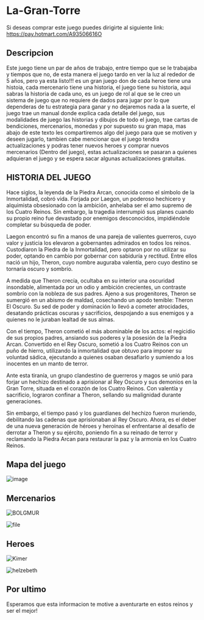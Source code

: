 # La-Gran-Torre

Si deseas comprar este juego puedes dirigirte al siguiente link: https://pay.hotmart.com/A93506616O

## Descripcion

Este juego tiene un par de años de trabajo, entre tiempo que se le trabajaba y tiempos que no, de esta manera el juego tardo en ver la luz al rededor de 5 años, pero ya esta listo!!! es un gran juego don de cada heroe tiene una histoia, cada mercenario tiene una historia, el juego tiene su historia, aqui sabras la historia de cada uno, es un juego de rol al que se le creo un sistema de juego que no requiere de dados para jugar por lo que dependeras de tu estrategia para ganar y no dejaremos nada a la suerte, el juego trae un manual donde explica cada detalle del juego, sus modalidades de juego las historias y dibujos de todo el juego, trae cartas de bendiciones, mercenarios, monedas y por supuesto su gran mapa, mas abajo de este texto les compartiremos algo del juego para que se motiven y deseen jugarlo, tambien cabe mencionar que el juego tendra actualizaciones y podras tener nuevos heroes y comprar nuevos mercenarios (Dentro del juego), estas actualizaciones se pasaran a quienes adquieran el juego y se espera sacar algunas actualizaciones gratuitas.

## HISTORIA DEL JUEGO 

Hace siglos, la leyenda de la Piedra Arcan, conocida como el símbolo 
de la Inmortalidad, cobró vida. Forjada por Laegon, un poderoso 
hechicero y alquimista obsesionado con la ambición, anhelaba ser el 
amo supremo de los Cuatro Reinos. Sin embargo, la tragedia 
interrumpió sus planes cuando su propio reino fue devastado por 
enemigos desconocidos, impidiéndole completar su búsqueda de poder. 

Laegon encontró su fin a manos de una pareja de valientes guerreros, 
cuyo valor y justicia los elevaron a gobernantes admirados en todos 
los reinos. Custodiaron la Piedra de la Inmortalidad, pero optaron 
por no utilizar su poder, optando en cambio por gobernar con 
sabiduría y rectitud. Entre ellos nació un hijo, Theron, cuyo nombre 
auguraba valentía, pero cuyo destino se tornaría oscuro y sombrío. 

A medida que Theron crecía, ocultaba en su interior una oscuridad 
insondable, alimentada por un odio y ambición crecientes, un 
contraste sombrío con la nobleza de sus padres. Ajeno a sus 
progenitores, Theron se sumergió en un abismo de maldad, cosechando 
un apodo temible: Theron El Oscuro. Su sed de poder y dominación lo 
llevó a cometer atrocidades, desatando prácticas oscuras y 
sacrificios, despojando a sus enemigos y a quienes no le juraban 
lealtad de sus almas. 

Con el tiempo, Theron cometió el más abominable de los actos: el 
regicidio de sus propios padres, ansiando sus poderes y la posesión 
de la Piedra Arcan. Convertido en el Rey Oscuro, sometió a los Cuatro 
Reinos con un puño de hierro, utilizando la inmortalidad que obtuvo 
para imponer su voluntad sádica, ejecutando a quienes osaban 
desafiarlo y sumiendo a los inocentes en un manto de terror. 

Ante esta tiranía, un grupo clandestino de guerreros y magos se unió 
para forjar un hechizo destinado a aprisionar al Rey Oscuro y sus 
demonios en la Gran Torre, situada en el corazón de los Cuatro 
Reinos. Con valentía y sacrificio, lograron confinar a Theron, 
sellando su malignidad durante generaciones. 

Sin embargo, el tiempo pasó y los guardianes del hechizo fueron 
muriendo, debilitando las cadenas que aprisionaban al Rey Oscuro. 
Ahora, es el deber de una nueva generación de héroes y heroínas el 
enfrentarse al desafío de derrotar a Theron y su ejército, poniendo 
fin a su reinado de terror y reclamando la Piedra Arcan para 
restaurar la paz y la armonía en los Cuatro Reinos.

## Mapa del juego

![image](https://github.com/Botache500/Juegos-Print-and-Play/assets/171523160/7b518f5f-dfa4-4ced-917c-ec175f4b3a9e)

## Mercenarios

![BOLGMUR](https://github.com/Botache500/Juegos-Print-and-Play/assets/171523160/9ab7f7b7-b7f1-4f69-9a5a-23ef250d99a0)

![file](https://github.com/Botache500/Juegos-Print-and-Play/assets/171523160/7e375db5-5bc9-43c2-8fbe-d9c5adc38d47)

## Heroes

![Kimer](https://github.com/Botache500/Juegos-Print-and-Play/assets/171523160/394e10c4-b681-47ee-9782-5bf40c6419d5)

![helzebeth](https://github.com/Botache500/Juegos-Print-and-Play/assets/171523160/48c7d03c-588f-4886-aa49-cd739d82975e)

## Por ultimo

Esperamos que esta informacion te motive a aventurarte en estos reinos y ser el mejor!
